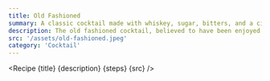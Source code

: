 ```yaml
---
title: Old Fashioned
summary: A classic cocktail made with whiskey, sugar, bitters, and a citrus peel.
description: The old fashioned cocktail, believed to have been enjoyed in the early 19th century or earlier, is one of the simpler and earlier versions of cocktails. It was named in the 1880s and preceded the development of advanced bartending techniques and recipes in the later part of the 19th century. The word "cocktail" was first defined in a letter to The Balance and Columbian Repository in 1806 as a potent concoction of spirits, bitters, water, and sugar, essentially the recipe for an old fashioned.
src: '/assets/old-fashioned.jpeg'
category: 'Cocktail'
---
```


<script>
	import Recipe from '$lib/recipes/recipe.svelte';

	const steps = [
		{
			title: 'Stir Together', 
			ingredients: ['50ml Bourbon', '2-4 bar spoons Maple Syrup', 'Orange Peel']
		}
	]
</script>

<Recipe {title} {description} {steps} {src} />
